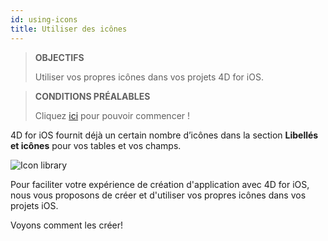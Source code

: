 ```yaml
---
id: using-icons
title: Utiliser des icônes
---
```


> **OBJECTIFS**
> 
> Utiliser vos propres icônes dans vos projets 4D for iOS.


> **CONDITIONS PRÉALABLES**
> 
> Cliquez [ici](prerequisites.html) pour pouvoir commencer !


4D for iOS fournit déjà un certain nombre d’icônes dans la section **Libellés et icônes** pour vos tables et vos champs.

![Icon library](assets/en/custom-icons/icon-library.png)

Pour faciliter votre expérience de création d'application avec 4D for iOS, nous vous proposons de créer et d'utiliser vos propres icônes dans vos projets iOS.

Voyons comment les créer!